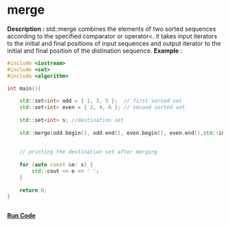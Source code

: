 # merge

**Description :** std::merge combines the elements of two sorted sequences according to the specified comparator or operator<. it takes input iterators to the initial and final positions of input sequences and output iterator to the initial and final position of the distination sequence.
**Example** :

```cpp
#include <iostream>
#include <set>
#include <algorithm>
 
int main(){

    std::set<int> odd = { 1, 3, 5 };  // first sorted set
    std::set<int> even = { 2, 4, 6 }; // second sorted set
 
    std::set<int> s; //destination set
    
    std::merge(odd.begin(), odd.end(), even.begin(), even.end(),std::inserter(s, s.begin())); //merge function
 
 
    // printing the destination set after merging
    
    for (auto const &e: s) {
        std::cout << e << ' ';
    }
 
    return 0;
}



```
**[Run Code](https://ideone.com/ZQK9uI)**
